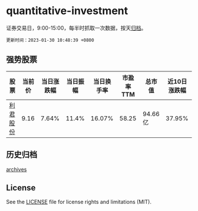 # quantitative-investment

证券交易日，9:00-15:00，每半时抓取一次数据，按天[归档](archives)。

`更新时间：2023-01-30 10:48:39 +0800`

## 强势股票

|股票|当前价|当日涨跌幅|当日振幅|当日换手率|市盈率TTM|总市值|近10日涨跌幅|
|----|----|----|----|----|----|----|----|
|[利君股份](https://xueqiu.com/S/SZ002651)|9.16|7.64%|11.4%|16.07%|58.25|94.66亿|37.95%|

## 历史归档

[archives](archives)

## License

See the [LICENSE](LICENSE) file for license rights and limitations (MIT).